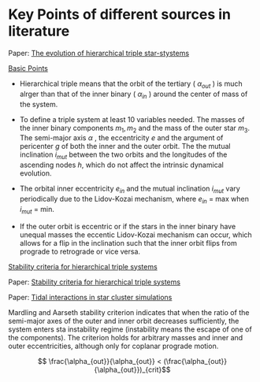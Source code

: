 # Key Points of different sources in literature

Paper: [The evolution of hierarchical triple star-stystems](https://link.springer.com/article/10.1186/s40668-016-0019-0)

<ins> Basic Points </ins> 

* Hierarchical triple means that the orbit of the tertiary ( $\alpha_{out}$ ) is much alrger than that of the inner binary ( $\alpha_{in}$ ) around the center of mass of the system.

* To define a triple system at least 10 variables needed. The masses of the inner binary components $m_1, m_2$ and the mass of the outer star $m_3$. The semi-major axis $\alpha$ , the eccentricity $e$ and the argument of pericenter $g$ of both the inner and the outer orbit. The the mutual inclination $i_{mut}$ between the two orbits and the longitudes of the ascending nodes $h$, which do not affect the intrinsic dynamical evolution.

* The orbital inner eccentricity $e_{in}$ and the mutual inclination $i_{mut}$ vary periodically due to the Lidov-Kozai mechanism, where $e_{in}$ = max when $i_{mut}$ = min.

* If the outer orbit is eccentric or if the stars in the inner binary have unequal masses the eccentic Lidov-Kozai mechanism can occur, which allows for a flip in the inclination such that the inner orbit flips from prograde to retrograde or vice versa.


<ins> Stability criteria for hierarchical triple systems </ins> 

Paper: [Stability criteria for hierarchical triple systems](https://link.springer.com/content/pdf/10.1007/s10569-007-9109-2.pdf)

Paper: [Tidal interactions in star cluster simulations](https://academic.oup.com/mnras/article/321/3/398/1096775)

Mardling and Aarseth stability criterion indicates that when the ratio of the semi-major axes of the outer and inner orbit decreases sufficiently, the system enters sta instability regime (instability means the escape of one of the components). The criterion holds for arbitrary masses and inner and outer eccentricities, although only for coplanar prograde motion.

$$ \frac{\alpha_{out}}{\alpha_{out}} < (\frac{\alpha_{out}}{\alpha_{out}})_{crit}$$







